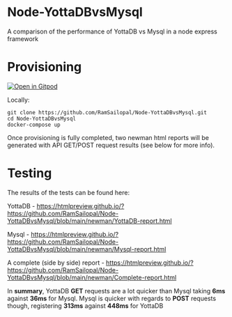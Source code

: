 # Node-YottaDBvsMysql

A comparison of the performance of YottaDB vs Mysql in a node express framework

# Provisioning


[![Open in Gitpod](https://gitpod.io/button/open-in-gitpod.svg)](https://gitpod.io/#https://github.com/RamSailopal/Node-YottaDBvsMysql)

Locally:

    git clone https://github.com/RamSailopal/Node-YottaDBvsMysql.git
    cd Node-YottaDBvsMysql
    docker-compose up
    
Once provisioning is fully completed, two newman html reports will be generated with API GET/POST request results (see below for more info).
    
# Testing

The results of the tests can be found here:

YottaDB - https://htmlpreview.github.io/?https://github.com/RamSailopal/Node-YottaDBvsMysql/blob/main/newman/YottaDB-report.html

Mysql - https://htmlpreview.github.io/?https://github.com/RamSailopal/Node-YottaDBvsMysql/blob/main/newman/Mysql-report.html

A complete (side by side) report - https://htmlpreview.github.io/?https://github.com/RamSailopal/Node-YottaDBvsMysql/blob/main/newman/Complete-report.html

In **summary**, YottaDB **GET** requests are a lot quicker than Mysql taking **6ms** against **36ms** for Mysql. Mysql is quicker with regards to **POST** requests though, registering **313ms** against **448ms** for YottaDB


